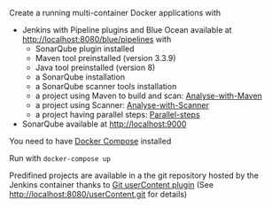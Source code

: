 Create a running multi-container Docker applications with
* Jenkins with Pipeline plugins and Blue Ocean available at <http://localhost:8080/blue/pipelines> with 
  * SonarQube plugin installed
  * Maven tool preinstalled (version 3.3.9)
  * Java tool preinstalled (version 8)
  * a SonarQube installation
  * a SonarQube scanner tools installation
  * a project using Maven to build and scan: [Analyse-with-Maven](http://localhost:8080/blue/organizations/jenkins/Analyse-with-Maven/activity)
  * a project using Scanner: [Analyse-with-Scanner](http://localhost:8080/blue/organizations/jenkins/Analyse-with-Scanner/activity)
  * a project having parallel steps: [Parallel-steps](http://localhost:8080/blue/organizations/jenkins/Parallel-steps/activity)
* SonarQube available at <http://localhost:9000>

You need to have [Docker Compose](https://docs.docker.com/compose/) installed

Run with ```docker-compose up```

Predifined projects are available in a the git repository hosted by the Jenkins container thanks to [Git userContent plugin](https://wiki.jenkins-ci.org/display/JENKINS/Git+userContent+plugin) (See <http://localhost:8080/userContent.git> for details)
